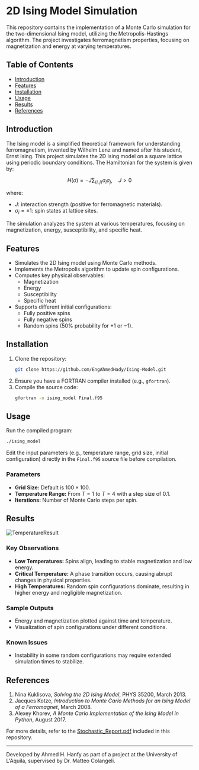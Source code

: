 # 2D Ising Model Simulation

This repository contains the implementation of a Monte Carlo simulation for the two-dimensional Ising model, utilizing the Metropolis-Hastings algorithm. The project investigates ferromagnetism properties, focusing on magnetization and energy at varying temperatures.

## Table of Contents
- [Introduction](#introduction)
- [Features](#features)
- [Installation](#installation)
- [Usage](#usage)
- [Results](#results)
- [References](#references)

## Introduction

The Ising model is a simplified theoretical framework for understanding ferromagnetism, invented by Wilhelm Lenz and named after his student, Ernst Ising. This project simulates the 2D Ising model on a square lattice using periodic boundary conditions. The Hamiltonian for the system is given by:

$$H(\sigma) = -J \sum_{\langle i, j \rangle} \sigma_i \sigma_j, \quad J > 0$$

where:
- $J$: interaction strength (positive for ferromagnetic materials).
- $\sigma_i = \pm 1$: spin states at lattice sites.

The simulation analyzes the system at various temperatures, focusing on magnetization, energy, susceptibility, and specific heat.

## Features

- Simulates the 2D Ising model using Monte Carlo methods.
- Implements the Metropolis algorithm to update spin configurations.
- Computes key physical observables:
  - Magnetization
  - Energy
  - Susceptibility
  - Specific heat
- Supports different initial configurations:
  - Fully positive spins
  - Fully negative spins
  - Random spins (50% probability for $+1$ or $-1$).

## Installation

1. Clone the repository:
   ```bash
   git clone https://github.com/EngAhmedHady/Ising-Model.git
   ```
2. Ensure you have a FORTRAN compiler installed (e.g., `gfortran`).
3. Compile the source code:
   ```bash
   gfortran -o ising_model Final.f95
   ```

## Usage

Run the compiled program:
```bash
./ising_model
```

Edit the input parameters (e.g., temperature range, grid size, initial configuration) directly in the `Final.f95` source file before compilation.

### Parameters
- **Grid Size:** Default is $100 \times 100$.
- **Temperature Range:** From $T = 1$ to $T = 4$ with a step size of $0.1$.
- **Iterations:** Number of Monte Carlo steps per spin.

## Results
![TemperatureResult](https://github.com/user-attachments/assets/43f6fb5f-5bb6-4b37-a15c-65b39b99d572)

### Key Observations
- **Low Temperatures:** Spins align, leading to stable magnetization and low energy.
- **Critical Temperature:** A phase transition occurs, causing abrupt changes in physical properties.
- **High Temperatures:** Random spin configurations dominate, resulting in higher energy and negligible magnetization.

### Sample Outputs
- Energy and magnetization plotted against time and temperature.
- Visualization of spin configurations under different conditions.

### Known Issues
- Instability in some random configurations may require extended simulation times to stabilize.

## References

1. Nina Kuklisova, *Solving the 2D Ising Model*, PHYS 35200, March 2013.
2. Jacques Kotze, *Introduction to Monte Carlo Methods for an Ising Model of a Ferromagnet*, March 2008.
3. Alexey Khorev, *A Monte Carlo Implementation of the Ising Model in Python*, August 2017.

For more details, refer to the [Stochastic_Report.pdf](Stochastic_Report.pdf) included in this repository.

---

Developed by Ahmed H. Hanfy as part of a project at the University of L'Aquila, supervised by Dr. Matteo Colangeli.
